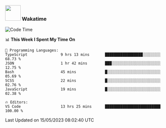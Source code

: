 ### <img src="https://media.giphy.com/media/VgCDAzcKvsR6OM0uWg/giphy.gif" width="50"> Wakatime

  <!--START_SECTION:waka-->
![Code Time](http://img.shields.io/badge/Code%20Time-1%2C406%20hrs%2023%20mins-blue)

📊 **This Week I Spent My Time On** 

```text
💬 Programming Languages: 
TypeScript               9 hrs 13 mins       █████████████████░░░░░░░░   68.73 % 
JSON                     1 hr 42 mins        ███░░░░░░░░░░░░░░░░░░░░░░   12.75 % 
Bash                     45 mins             █░░░░░░░░░░░░░░░░░░░░░░░░   05.69 % 
SCSS                     22 mins             █░░░░░░░░░░░░░░░░░░░░░░░░   02.76 % 
JavaScript               19 mins             █░░░░░░░░░░░░░░░░░░░░░░░░   02.38 % 

🔥 Editors: 
VS Code                  13 hrs 25 mins      █████████████████████████   100.00 % 
```


 Last Updated on 15/05/2023 08:02:40 UTC
<!--END_SECTION:waka-->
